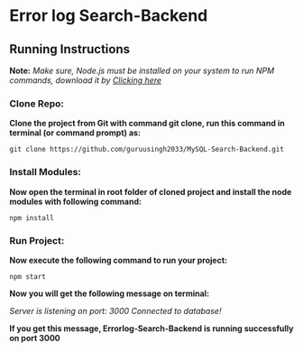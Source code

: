# Error log Search-Backend

## Running Instructions

**Note:** *Make sure, Node.js must be installed on your system to run NPM commands, download it by [Clicking here](https://nodejs.org/en/)*

### Clone Repo:

**Clone the project from Git with command git clone, run this command in terminal (or command prompt) as:**

`git clone https://github.com/guruusingh2033/MySQL-Search-Backend.git`

### Install Modules:

**Now open the terminal in root folder of cloned project and install the node modules with following command:**

`npm install`

### Run Project:

**Now execute the following command to run your project:**

`npm start`

**Now you will get the following message on terminal:**

*Server is listening on port: 3000*
*Connected to database!*

**If you get this message, Errorlog-Search-Backend is running successfully on port 3000**